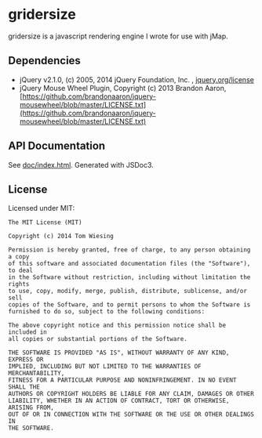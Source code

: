 # gridersize

gridersize is a javascript rendering engine I wrote for use with jMap. 

## Dependencies

* jQuery v2.1.0, (c) 2005, 2014 jQuery Foundation, Inc. , [jquery.org/license](https://jquery.org/license)
* jQuery Mouse Wheel Plugin, Copyright (c) 2013 Brandon Aaron, [https://github.com/brandonaaron/jquery-mousewheel/blob/master/LICENSE.txt](https://github.com/brandonaaron/jquery-mousewheel/blob/master/LICENSE.txt)

## API Documentation

See [doc/index.html](doc/index.html). Generated with JSDoc3. 

## License

Licensed under MIT:

```
The MIT License (MIT)

Copyright (c) 2014 Tom Wiesing

Permission is hereby granted, free of charge, to any person obtaining a copy
of this software and associated documentation files (the "Software"), to deal
in the Software without restriction, including without limitation the rights
to use, copy, modify, merge, publish, distribute, sublicense, and/or sell
copies of the Software, and to permit persons to whom the Software is
furnished to do so, subject to the following conditions:

The above copyright notice and this permission notice shall be included in
all copies or substantial portions of the Software.

THE SOFTWARE IS PROVIDED "AS IS", WITHOUT WARRANTY OF ANY KIND, EXPRESS OR
IMPLIED, INCLUDING BUT NOT LIMITED TO THE WARRANTIES OF MERCHANTABILITY,
FITNESS FOR A PARTICULAR PURPOSE AND NONINFRINGEMENT. IN NO EVENT SHALL THE
AUTHORS OR COPYRIGHT HOLDERS BE LIABLE FOR ANY CLAIM, DAMAGES OR OTHER
LIABILITY, WHETHER IN AN ACTION OF CONTRACT, TORT OR OTHERWISE, ARISING FROM,
OUT OF OR IN CONNECTION WITH THE SOFTWARE OR THE USE OR OTHER DEALINGS IN
THE SOFTWARE.
```